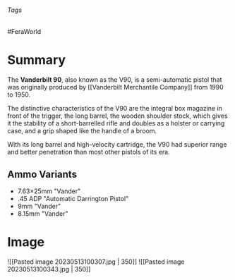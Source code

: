 ###### Tags

#FeraWorld

# Summary
The **Vanderbilt 90**, also known as the V90, is a semi-automatic pistol that was originally produced by [[Vanderbilt Merchantile Company]] from 1990 to 1950.

The distinctive characteristics of the V90 are the integral box magazine in front of the trigger, the long barrel, the wooden shoulder stock, which gives it the stability of a short-barrelled rifle and doubles as a holster or carrying case, and a grip shaped like the handle of a broom.

With its long barrel and high-velocity cartridge, the V90 had superior range and better penetration than most other pistols of its era.

## Ammo Variants
- 7.63×25mm "Vander"
- .45 ADP "Automatic Darrington Pistol"
- 9mm "Vander"
- 8.15mm "Vander"

# Image
![[Pasted image 20230513100307.jpg | 350]]
![[Pasted image 20230513100343.jpg | 350]]